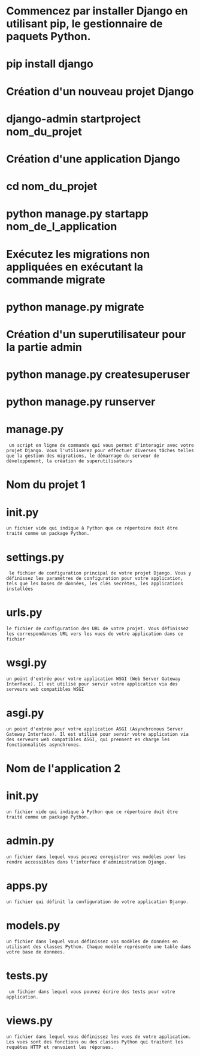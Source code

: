 # Commencez par installer Django en utilisant pip, le gestionnaire de paquets Python.
# pip install django 
# Création d'un nouveau projet Django 
# django-admin startproject nom_du_projet
# Création d'une application Django 
# cd nom_du_projet
# python manage.py startapp nom_de_l_application
# Exécutez les migrations non appliquées en exécutant la commande migrate
# python manage.py migrate 
# Création d'un superutilisateur pour la partie admin
# python manage.py createsuperuser
# python manage.py runserver


# manage.py

` un script en ligne de commande qui vous permet d'interagir avec votre projet Django. Vous l'utiliserez pour effectuer diverses tâches telles que la gestion des migrations, le démarrage du serveur de développement, la création de superutilisateurs`

# Nom du projet 1


# __init__.py
`un fichier vide qui indique à Python que ce répertoire doit être traité comme un package Python.`

# settings.py
` le fichier de configuration principal de votre projet Django. Vous y définissez les paramètres de configuration pour votre application, tels que les bases de données, les clés secrètes, les applications installées`

# urls.py 
`le fichier de configuration des URL de votre projet. Vous définissez les correspondances URL vers les vues de votre application dans ce fichier`

# wsgi.py 
`un point d'entrée pour votre application WSGI (Web Server Gateway Interface). Il est utilisé pour servir votre application via des serveurs web compatibles WSGI`

# asgi.py 
`un point d'entrée pour votre application ASGI (Asynchronous Server Gateway Interface). Il est utilisé pour servir votre application via des serveurs web compatibles ASGI, qui prennent en charge les fonctionnalités asynchrones.`

# Nom de l'application 2

# __init__.py
`un fichier vide qui indique à Python que ce répertoire doit être traité comme un package Python.`

# admin.py
`un fichier dans lequel vous pouvez enregistrer vos modèles pour les rendre accessibles dans l'interface d'administration Django.`

# apps.py 
`un fichier qui définit la configuration de votre application Django.`

# models.py  
`un fichier dans lequel vous définissez vos modèles de données en utilisant des classes Python. Chaque modèle représente une table dans votre base de données.`

# tests.py 
` un fichier dans lequel vous pouvez écrire des tests pour votre application.`

# views.py
`un fichier dans lequel vous définissez les vues de votre application. Les vues sont des fonctions ou des classes Python qui traitent les requêtes HTTP et renvoient les réponses.`

